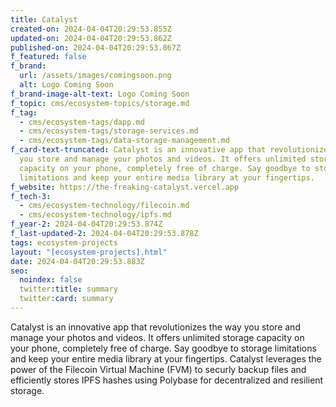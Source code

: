 ```yaml
---
title: Catalyst
created-on: 2024-04-04T20:29:53.855Z
updated-on: 2024-04-04T20:29:53.862Z
published-on: 2024-04-04T20:29:53.867Z
f_featured: false
f_brand:
  url: /assets/images/comingsoon.png
  alt: Logo Coming Soon
f_brand-image-alt-text: Logo Coming Soon
f_topic: cms/ecosystem-topics/storage.md
f_tag:
  - cms/ecosystem-tags/dapp.md
  - cms/ecosystem-tags/storage-services.md
  - cms/ecosystem-tags/data-storage-management.md
f_card-text-truncated: Catalyst is an innovative app that revolutionizes the way
  you store and manage your photos and videos. It offers unlimited storage
  capacity on your phone, completely free of charge. Say goodbye to storage
  limitations and keep your entire media library at your fingertips.
f_website: https://the-freaking-catalyst.vercel.app
f_tech-3:
  - cms/ecosystem-technology/filecoin.md
  - cms/ecosystem-technology/ipfs.md
f_year-2: 2024-04-04T20:29:53.874Z
f_last-updated-2: 2024-04-04T20:29:53.878Z
tags: ecosystem-projects
layout: "[ecosystem-projects].html"
date: 2024-04-04T20:29:53.883Z
seo:
  noindex: false
  twitter:title: summary
  twitter:card: summary
---
```

Catalyst is an innovative app that revolutionizes the way you store and manage your photos and videos. It offers unlimited storage capacity on your phone, completely free of charge. Say goodbye to storage limitations and keep your entire media library at your fingertips. Catalyst leverages the power of the Filecoin Virtual Machine (FVM) to securly backup files and efficiently stores IPFS hashes using Polybase for decentralized and resilient storage.
